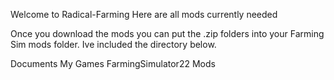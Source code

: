 Welcome to Radical-Farming
Here are all mods currently needed

Once you download the mods you can put the .zip folders into your Farming Sim mods folder. Ive included the directory below.

Documents 
My Games 
FarmingSimulator22 
Mods
